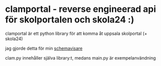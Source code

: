 # clamportal - reverse engineerad api för skolportalen och skola24 :)

clamportal är ett python library för att komma åt uppsala skolportal (+ skola24)

jag gjorde detta för min [schemavisare](https://github.com/ingobeans/schemavisare-skola24-skolportalen)

clam.py innehåller själva library:t, medans main.py är exempelanvändning

